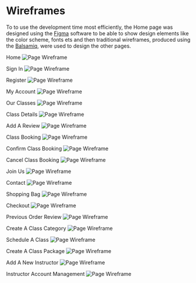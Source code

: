 # Wireframes

To to use the development time most efficiently, the Home page was designed using the [Figma](https://www.figma.com) software to be able to show design elements like the color scheme, fonts ets and then traditional wireframes, produced using the [Balsamiq](https://www.balsamiq.com), were used to design the other pages.

Home
![Page Wireframe](wireframes/home-wireframe.png)

Sign In
![Page Wireframe](wireframes/sign-in.png)

Register
![Page Wireframe](wireframes/register.png)

My Account
![Page Wireframe](wireframes/my-account.png)

Our Classes
![Page Wireframe](wireframes/our-classes.png)

Class Details
![Page Wireframe](wireframes/class-details.png)

Add A Review
![Page Wireframe](wireframes/add-a-review.png)

Class Booking
![Page Wireframe](wireframes/class-booking.png)

Confirm Class Booking
![Page Wireframe](wireframes/confirm-class-booking.png)

Cancel Class Booking
![Page Wireframe](wireframes/cancel-class-booking.png)

Join Us
![Page Wireframe](wireframes/join-now.png)

Contact
![Page Wireframe](wireframes/contact.png)

Shopping Bag
![Page Wireframe](wireframes/shopping-bag.png)

Checkout
![Page Wireframe](wireframes/checkout.png)

Previous Order Review
![Page Wireframe](wireframes/previous-order-review.png)

Create A Class Category
![Page Wireframe](wireframes/create-a-class-category.png)

Schedule A Class
![Page Wireframe](wireframes/schedule-a-class.png)

Create A Class Package
![Page Wireframe](wireframes/create-a-class-package.png)

Add A New Instructor
![Page Wireframe](wireframes/add-a-new-instructor.png)

Instructor Account Management
![Page Wireframe](wireframes/instructor-account-management.png)
